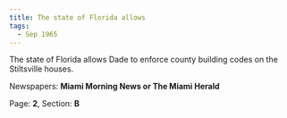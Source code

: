 ```yaml
---  
title: The state of Florida allows  
tags:  
  - Sep 1965  
---  
```

  
The state of Florida allows Dade to enforce county building codes on the Stiltsville houses.  
  
Newspapers: **Miami Morning News or The Miami Herald**  
  
Page: **2**, Section: **B** 
